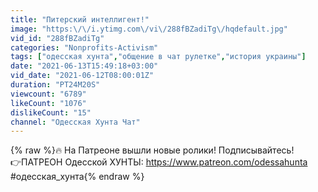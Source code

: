 ```yaml
---
title: "Питерский интеллигент!"
image: "https:\/\/i.ytimg.com\/vi\/288fBZadiTg\/hqdefault.jpg"
vid_id: "288fBZadiTg"
categories: "Nonprofits-Activism"
tags: ["одесская хунта","общение в чат рулетке","история украины"]
date: "2021-06-13T15:49:18+03:00"
vid_date: "2021-06-12T08:00:01Z"
duration: "PT24M20S"
viewcount: "6789"
likeCount: "1076"
dislikeCount: "15"
channel: "Одесская Хунта Чат"
---
```

{% raw %}🔥 На Патреоне вышли новые ролики! Подписывайтесь!<br />👉ПАТРЕОН Одесской ХУНТЫ: <a rel="nofollow" target="blank" href="https://www.patreon.com/odessahunta">https://www.patreon.com/odessahunta</a><br />#одесская_хунта{% endraw %}
